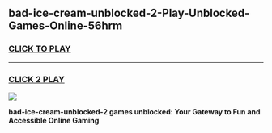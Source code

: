 
## bad-ice-cream-unblocked-2-Play-Unblocked-Games-Online-56hrm
<h3>
<a href="https://premium76.site?title=bad-ice-cream-unblocked-2&ref=25A">CLICK TO PLAY</a></h3>
<hr>

<h3>
<a href="https://premium76.site?title=bad-ice-cream-unblocked-2&ref=25A">CLICK 2 PLAY</a>
  
</h3>

<a href="https://premium76.site?title=bad-ice-cream-unblocked-2&ref=25A"><img src="https://clearcache.store/games.png"></a>


**bad-ice-cream-unblocked-2 games unblocked: Your Gateway to Fun and Accessible Online Gaming**
